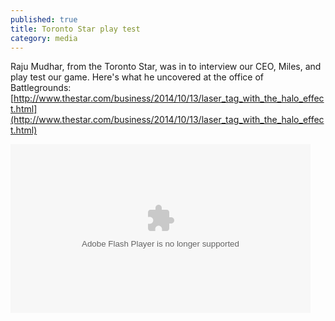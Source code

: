 ```yaml
---
published: true
title: Toronto Star play test
category: media
---
```


Raju Mudhar, from the Toronto Star, was in to interview our CEO, Miles, and play test our game. Here's what he uncovered at the office of Battlegrounds:  
[http://www.thestar.com/business/2014/10/13/laser_tag_with_the_halo_effect.html](http://www.thestar.com/business/2014/10/13/laser_tag_with_the_halo_effect.html)

<object id="flashObj" width="480" height="270" classid="clsid:D27CDB6E-AE6D-11cf-96B8-444553540000" codebase="http://download.macromedia.com/pub/shockwave/cabs/flash/swflash.cab#version=9,0,47,0"><param name="movie" value="http://c.brightcove.com/services/viewer/federated_f9?isVid=1&isUI=1" /><param name="bgcolor" value="#FFFFFF" /><param name="flashVars" value="videoId=3832750983001&playerID=794231239001&playerKey=AQ~~,AAAAuO4KaJE~,gatFNwSKdGBGeWpGVW1SlPf2wMgVucjb&domain=embed&dynamicStreaming=true" /><param name="base" value="http://admin.brightcove.com" /><param name="seamlesstabbing" value="false" /><param name="allowFullScreen" value="true" /><param name="swLiveConnect" value="true" /><param name="allowScriptAccess" value="always" /><embed src="http://c.brightcove.com/services/viewer/federated_f9?isVid=1&isUI=1" bgcolor="#FFFFFF" flashVars="videoId=3832750983001&playerID=794231239001&playerKey=AQ~~,AAAAuO4KaJE~,gatFNwSKdGBGeWpGVW1SlPf2wMgVucjb&domain=embed&dynamicStreaming=true" base="http://admin.brightcove.com" name="flashObj" width="480" height="270" seamlesstabbing="false" type="application/x-shockwave-flash" allowFullScreen="true" allowScriptAccess="always" swLiveConnect="true" pluginspage="http://www.macromedia.com/shockwave/download/index.cgi?P1_Prod_Version=ShockwaveFlash"></embed></object>